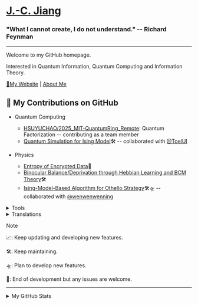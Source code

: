 # [J.-C. Jiang](https://github.com/Jim137)

### "What I cannot create, I do not understand." -- Richard Feynman

---

Welcome to my GitHub homepage.

Interested in Quantum Information, Quantum Computing and Information Theory.

[🧭My Website](https://www.jim137.eu.org/) | [About Me](https://www.jim137.eu.org/about/)

## 🔭 My Contributions on GitHub

* Quantum Computing
  * [HSUYUCHAO/2025_MIT-QuantumRing_Remote](https://github.com/HSUYUCHAO/2025_MIT-QuantumRing_Remote): Quantum Factorization -- contributing as a team member
  * [Quantum Simulation for Ising Model](https://github.com/Jim137/QuantumSimulation_IsingModel)🛠️ -- collaborated with [@ToelUl](https://github.com/ToelUl)

* Physics
  * [Entropy of Encrypted Data](https://github.com/Jim137/Entropy)📳
  * [Binocular Balance/Deprivation through Hebbian Learning and BCM Theory](https://github.com/Jim137/binocular_balance)🛠️
  * [Ising-Model-Based Algorithm for Othello Strategy](https://github.com/Jim137/IMBA_Othello)🛠️🛸 -- collaborated with [@wenwenwenning](https://github.com/wenwenwenning)
  <!-- * [A lose-to-reality physical modeling of billiard balls](https://github.com/Jim137/2D_Billiard) 📈WIP -->

</details>
<details>
<summary>Tools</summary>

  * [Tenhou Paifu Logger](https://github.com/Jim137/Tenhou-Paifu-Logger)📈🛠️

</details>
<details>
<summary>Translations</summary>

  * [SuperNewRoles/SuperNewRoles](https://github.com/SuperNewRoles/SuperNewRoles)🛠️: Traditional Chinese Localization

</details>

> [!NOTE]
> 
> 📈: Keep updating and developing new features.
> 
> 🛠️: Keep maintaining.
>
> 🛸: Plan to develop new features.
>
> 📳: End of development but any issues are welcome.
> 

---
<details>
<summary>My GitHub Stats</summary>

<p align="center">
  <a href="https://github.com/Jim137">
    <img align="center"
         height="150em"
         src="https://github-readme-stats.vercel.app/api?username=Jim137&show_icons=true&include_all_commits=true&count_private=true&theme=apprentice&hide_border=true&bg_color=0D1117" />
  </a>
  <a href="https://github.com/Jim137">
    <img align="center"
         height="150em"
         src="https://github-readme-streak-stats.herokuapp.com/?user=Jim137&theme=black-ice&hide_border=true&stroke=0000&background=0D1117&ring=e05397&fire=e05397&currStreakLabel=e05397" />
  </a>
</p>
<p align="center">
    <img align="center" src="https://github.com/Jim137/Jim137/blob/output/github-contribution-grid-snake.svg"/>
</p>

</details>
